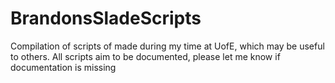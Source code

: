 # BrandonsSladeScripts
Compilation of scripts of made during my time at UofE, which may be useful to others. All scripts aim to be documented, please let me know if documentation is missing

